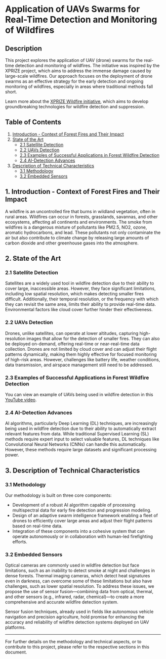 # Application of UAVs Swarms for Real-Time Detection and Monitoring of Wildfires

## Description

This project explores the application of UAV (drone) swarms for the real-time detection and monitoring of wildfires. The initiative was inspired by the XPRIZE project, which aims to address the immense damage caused by large-scale wildfires. Our approach focuses on the deployment of drone swarms as an effective strategy for the early detection and ongoing monitoring of wildfires, especially in areas where traditional methods fall short.

Learn more about the [XPRIZE Wildfire initiative](https://www.xprize.org/prizes/wildfire), which aims to develop groundbreaking technologies for wildfire detection and suppression.

## Table of Contents

1. [Introduction - Context of Forest Fires and Their Impact](#introduction---context-of-forest-fires-and-their-impact)
2. [State of the Art](#state-of-the-art)
   - [2.1 Satellite Detection](#satellite-detection)
   - [2.2 UAVs Detection](#uavs-detection)
   - [2.3 Examples of Successful Applications in Forest Wildfire Detection](#examples-of-successful-applications-in-forest-wildfire-detection)
   - [2.4 AI-Detection Advances](#ai-detection-advances)
3. [Description of Technical Characteristics](#description-of-technical-characteristics)
   - [3.1 Methodology](#methodology)
   - [3.2 Embedded Sensors](#embedded-sensors)

## 1. Introduction - Context of Forest Fires and Their Impact

A wildfire is an uncontrolled fire that burns in wildland vegetation, often in rural areas. Wildfires can occur in forests, grasslands, savannas, and other ecosystems, affecting all continents and environments. The smoke from wildfires is a dangerous mixture of pollutants like PM2.5, NO2, ozone, aromatic hydrocarbons, and lead. These pollutants not only contaminate the air but also contribute to climate change by releasing large amounts of carbon dioxide and other greenhouse gases into the atmosphere.

## 2. State of the Art

### 2.1 Satellite Detection

Satellites are a widely used tool in wildfire detection due to their ability to cover large, inaccessible areas. However, they face significant limitations, including low spatial resolution, which makes detecting smaller fires difficult. Additionally, their temporal resolution, or the frequency with which they can revisit the same area, limits their ability to provide real-time data. Environmental factors like cloud cover further hinder their effectiveness.

### 2.2 UAVs Detection

Drones, unlike satellites, can operate at lower altitudes, capturing high-resolution images that allow for the detection of smaller fires. They can also be deployed on-demand, offering real-time or near-real-time data collection. Drones are not limited by cloud cover and can adjust their flight patterns dynamically, making them highly effective for focused monitoring of high-risk areas. However, challenges like battery life, weather conditions, data transmission, and airspace management still need to be addressed.

### 2.3 Examples of Successful Applications in Forest Wildfire Detection

You can view an example of UAVs being used in wildfire detection in this [YouTube video](https://www.youtube.com/watch?v=XNF_Sddlgy4).

### 2.4 AI-Detection Advances

AI algorithms, particularly Deep Learning (DL) techniques, are increasingly being used in wildfire detection due to their ability to automatically extract relevant features from data. While traditional Supervised Learning (SL) methods require expert input to select valuable features, DL techniques like Convolutional Neural Networks (CNNs) can handle this automatically. However, these methods require large datasets and significant processing power.

## 3. Description of Technical Characteristics

### 3.1 Methodology

Our methodology is built on three core components:

- Development of a robust AI algorithm capable of processing multispectral data for early fire detection and progression modeling.
- Design of an adaptive swarm intelligence framework enabling a fleet of drones to efficiently cover large areas and adjust their flight patterns based on real-time data.
- Integration of these components into a cohesive system that can operate autonomously or in collaboration with human-led firefighting efforts.

### 3.2 Embedded Sensors

Optical cameras are commonly used in wildfire detection but face limitations, such as an inability to detect smoke at night and challenges in dense forests. Thermal imaging cameras, which detect heat signatures even in darkness, can overcome some of these limitations but also have challenges, such as lower spatial resolution. To address these issues, we propose the use of sensor fusion—combining data from optical, thermal, and other sensors (e.g., infrared, radar, chemical)—to create a more comprehensive and accurate wildfire detection system.

Sensor fusion techniques, already used in fields like autonomous vehicle navigation and precision agriculture, hold promise for enhancing the accuracy and reliability of wildfire detection systems deployed on UAV platforms.

---

For further details on the methodology and technical aspects, or to contribute to this project, please refer to the respective sections in this document.

